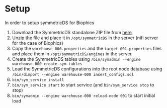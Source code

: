 # Setup

In order to setup symmetricDS for Biophics

1. Download the SymmetricDS standalone ZIP file from [here](https://sourceforge.net/projects/symmetricds/files/)
2. Unzip the file and place it in `/opt/symmetricDS` in the server (nifi server for the case of Biophics)
3. Copy the `warehouse-000.properties` and the `target-001.properties` files and place them in `/opt/symmetricDS/engines` in the server
4. Create the SymmetricDS tables using `/bin/symadmin --engine warehouse-000 create-sym-tables`
5. Load the SymmetricDS configurations into the root node database using `/bin/dimport --engine warehouse-000 insert_configs.sql`
6. `bin/sym_service install`
7. `bin/sym_service start` to start service (and `bin/sym_service stop` to stop)
8. `bin/symadmin --engine warehouse-000 reload-node 001` to start initial load
